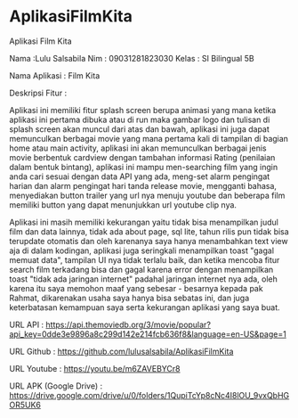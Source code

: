 # AplikasiFilmKita
Aplikasi Film Kita

Nama :Lulu Salsabila
Nim : 09031281823030
Kelas : SI Bilingual 5B



Nama Aplikasi : Film Kita


Deskripsi Fitur :

Aplikasi ini memiliki fitur splash screen berupa animasi yang mana ketika aplikasi ini pertama dibuka atau di run maka gambar logo dan tulisan di splash screen akan muncul dari atas dan bawah, aplikasi ini juga dapat memunculkan berbagai movie yang mana pertama kali di tampilan di bagian home atau main activity, aplikasi ini akan memunculkan berbagai jenis movie berbentuk cardview dengan tambahan informasi Rating (penilaian dalam bentuk bintang), aplikasi ini mampu men-searching film yang ingin anda cari sesuai dengan data API yang ada, meng-set alarm pengingat harian dan alarm pengingat hari tanda release movie, mengganti bahasa, menyediakan button trailer yang url nya menuju youtube dan beberapa film memiliki button yang dapat menunjukkan url youtube clip nya. 

Aplikasi ini masih memiliki kekurangan yaitu tidak bisa menampilkan judul film dan data lainnya, tidak ada about page, sql lite, tahun rilis pun tidak bisa terupdate otomatis dan oleh karenanya saya hanya menambahkan text view  aja  di dalam kodingan, aplikasi juga seringkali menampilkan toast "gagal memuat data", tampilan UI nya tidak terlalu baik, dan ketika mencoba fitur search film terkadang bisa dan gagal karena error dengan menampilkan toast "tidak ada jaringan internet" padahal jaringan internet nya ada, oleh karena itu saya memohon maaf yang sebesar - besarnya kepada pak Rahmat, dikarenakan usaha saya hanya bisa sebatas ini, dan juga keterbatasan kemampuan saya serta kekurangan aplikasi yang saya buat.


URL API : https://api.themoviedb.org/3/movie/popular?api_key=0dde3e9896a8c299d142e214fcb636f8&language=en-US&page=1

URL Github : https://github.com/lulusalsabila/AplikasiFilmKita

URL Youtube : https://youtu.be/m6ZAVEBYCr8

URL APK (Google Drive) : https://drive.google.com/drive/u/0/folders/1QupiTcYp8cNc4I8lOU_9vxQbHGOR5UK6


